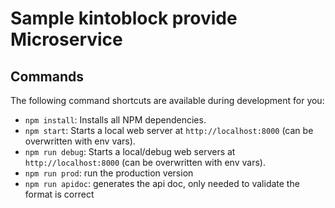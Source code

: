 # Sample kintoblock provide Microservice

## Commands

The following command shortcuts are available during development for you:

* `npm install`: Installs all NPM dependencies.
* `npm start`: Starts a local web server at `http://localhost:8000` (can be overwritten with env vars).
* `npm run debug`: Starts a local/debug web servers at `http://localhost:8000` (can be overwritten with env vars).
* `npm run prod`: run the production version
* `npm run apidoc`: generates the api doc, only needed to validate the format is correct

